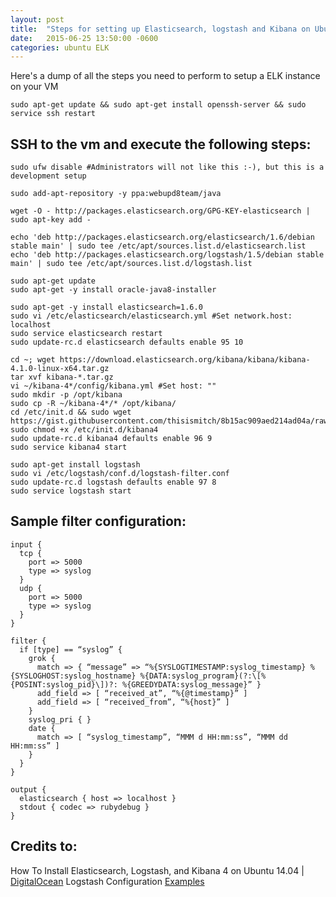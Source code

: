 ```yaml
---
layout: post
title:  "Steps for setting up Elasticsearch, logstash and Kibana on Ubuntu 15.04"
date:   2015-06-25 13:50:00 -0600
categories: ubuntu ELK
---
```


Here's a dump of all the steps you need to perform to setup a ELK instance on your VM

`sudo apt-get update && sudo apt-get install openssh-server && sudo service ssh restart`

## SSH to the vm and execute the following steps:

```
sudo ufw disable #Administrators will not like this :-), but this is a development setup

sudo add-apt-repository -y ppa:webupd8team/java

wget -O - http://packages.elasticsearch.org/GPG-KEY-elasticsearch | sudo apt-key add -

echo 'deb http://packages.elasticsearch.org/elasticsearch/1.6/debian stable main' | sudo tee /etc/apt/sources.list.d/elasticsearch.list
echo 'deb http://packages.elasticsearch.org/logstash/1.5/debian stable main' | sudo tee /etc/apt/sources.list.d/logstash.list

sudo apt-get update
sudo apt-get -y install oracle-java8-installer

sudo apt-get -y install elasticsearch=1.6.0
sudo vi /etc/elasticsearch/elasticsearch.yml #Set network.host: localhost
sudo service elasticsearch restart
sudo update-rc.d elasticsearch defaults enable 95 10

cd ~; wget https://download.elasticsearch.org/kibana/kibana/kibana-4.1.0-linux-x64.tar.gz
tar xvf kibana-*.tar.gz
vi ~/kibana-4*/config/kibana.yml #Set host: ""
sudo mkdir -p /opt/kibana
sudo cp -R ~/kibana-4*/* /opt/kibana/
cd /etc/init.d && sudo wget https://gist.githubusercontent.com/thisismitch/8b15ac909aed214ad04a/raw/bce61d85643c2dcdfbc2728c55a41dab444dca20/kibana4
sudo chmod +x /etc/init.d/kibana4
sudo update-rc.d kibana4 defaults enable 96 9
sudo service kibana4 start

sudo apt-get install logstash
sudo vi /etc/logstash/conf.d/logstash-filter.conf
sudo update-rc.d logstash defaults enable 97 8
sudo service logstash start
```

## Sample filter configuration:
```
input {
  tcp {
    port => 5000
    type => syslog
  }
  udp {
    port => 5000
    type => syslog
  }
}

filter {
  if [type] == “syslog” {
    grok {
      match => { “message” => “%{SYSLOGTIMESTAMP:syslog_timestamp} %{SYSLOGHOST:syslog_hostname} %{DATA:syslog_program}(?:\[%{POSINT:syslog_pid}\])?: %{GREEDYDATA:syslog_message}” }
      add_field => [ “received_at”, “%{@timestamp}” ]
      add_field => [ “received_from”, “%{host}” ]
    }
    syslog_pri { }
    date {
      match => [ “syslog_timestamp”, “MMM d HH:mm:ss”, “MMM dd HH:mm:ss” ]
    }
  }
}

output {
  elasticsearch { host => localhost }
  stdout { codec => rubydebug }
}
```
## Credits to:
How To Install Elasticsearch, Logstash, and Kibana 4 on Ubuntu 14.04 | [DigitalOcean](https://www.digitalocean.com/community/tutorials/how-to-install-elasticsearch-logstash-and-kibana-4-on-ubuntu-14-04)
Logstash Configuration [Examples](https://www.elastic.co/guide/en/logstash/current/config-examples.html)
